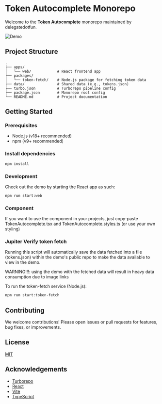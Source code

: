 # Token Autocomplete Monorepo

Welcome to the **Token Autocomplete** monorepo maintained by delegatedotfun.

![Demo](https://storage.googleapis.com/delegatedotfun-public/autocomplete.png)

## Project Structure

```
.
├── apps/
│   └── web/            # React frontend app
├── packages/
│   └── token-fetch/    # Node.js package for fetching token data
├── data/               # Shared data (e.g., tokens.json)
├── turbo.json          # Turborepo pipeline config
├── package.json        # Monorepo root config
└── README.md           # Project documentation
```

## Getting Started

### Prerequisites
- Node.js (v18+ recommended)
- npm (v9+ recommended)

### Install dependencies
```bash
npm install
```

### Development
Check out the demo by starting the React app as such:
```bash
npm run start:web
```

### Component
If you want to use the component in your projects, just copy-paste TokenAutocomplete.tsx and TokenAutocomplete.styles.ts (or use your own styling)


### Jupiter Verify token fetch
Running this script will automatically save the data fetched into a file (tokens.json) within the demo's public repo to make the data available to view in the demo.

WARNING!!!: using the demo with the fetched data will result in heavy data consumption due to image links

To run the token-fetch service (Node.js):
```bash
npm run start:token-fetch
```

## Contributing
We welcome contributions! Please open issues or pull requests for features, bug fixes, or improvements.

## License
[MIT](LICENSE)

## Acknowledgements
- [Turborepo](https://turbo.build/)
- [React](https://react.dev/)
- [Vite](https://vitejs.dev/)
- [TypeScript](https://www.typescriptlang.org/) 